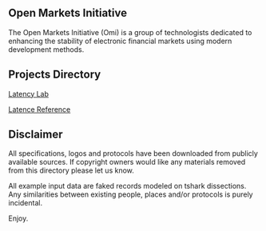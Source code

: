 ## Open Markets Initiative

The Open Markets Initiative (Omi) is a group of technologists dedicated to 
enhancing the stability of electronic financial markets using modern 
development methods.

## Projects Directory

[Latency Lab](https://github.com/Open-Markets-Initiative/latency-lab "Composable tools for latency Measurement")

[Latence Reference](https://github.com/Open-Markets-Initiative/latency-reference "Latency reference articles and links")


## Disclaimer

All specifications, logos and protocols have been downloaded from publicly 
available sources.  If copyright owners would like any materials removed from 
this directory please let us know.

All example input data are faked records modeled on tshark dissections. 
Any similarities between existing people, places and/or protocols is purely 
incidental. 

Enjoy.
